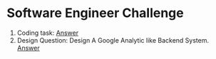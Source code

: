 # Software Engineer Challenge
1. Coding task:
    [Answer](https://github.com/MahiSharew/SEChallenge/tree/master/CodingTask)
2. Design Question: Design A Google Analytic like Backend System.
    [Answer](https://github.com/MahiSharew/SEChallenge/tree/master/SystemDesign)
  
